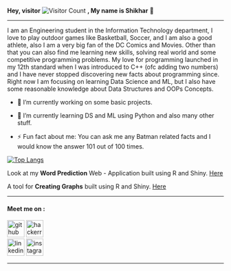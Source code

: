 **Hey, visitor** ![Visitor Count](https://profile-counter.glitch.me/shikharkrdixit/count.svg) **, My name is Shikhar** 👋


***

I am an Engineering student in the Information Technology department, I love to play outdoor games like Basketball, Soccer, and I am also a good athlete, also I am a very big fan of the DC Comics and Movies. Other than that you can also find me learning new skills, solving real world and some competitive programming problems. My love for programming launched in my 12th standard when I was introduced to C++ (ofc adding two numbers) and I have never stopped discovering new facts about programming since. Right now I am focusing on learning Data Science and ML, but I also have some reasonable knowledge about Data Structures and OOPs Concepts.






- 🔭 I’m currently working on some basic projects.

- 🌱 I’m currently learning DS and ML using Python and also many other stuff.

- ⚡ Fun fact about me: You can ask me any Batman related facts and I would know the answer 101 out of 100 times.



[![Top Langs](https://github-readme-stats.vercel.app/api/top-langs/?username=shikharkrdixit&hide=javascript,html)](https://github.com/shikharkrdixit/github-readme-stats)


Look at my **Word Prediction** Web - Application built using R and Shiny. [Here](https://shikharkrdixit.shinyapps.io/ngram_match/)



A tool for **Creating Graphs** built using R and Shiny. [Here](https://shikharkrdixit.shinyapps.io/CreatingGraphs/?_ga=2.29091516.1841408205.1617125902-1560055809.1613538410)





***

#### Meet me on :
[<img src='https://cdn.jsdelivr.net/npm/simple-icons@3.0.1/icons/github.svg' alt='github' height='40'>](https://github.com/shikharkrdixit) 
[<img src='https://cdn.jsdelivr.net/npm/simple-icons@3.0.1/icons/hackerrank.svg' alt='hackerrank' height='40'>](https://www.hackerrank.com/sdixit362)  
[<img src='https://cdn.jsdelivr.net/npm/simple-icons@3.0.1/icons/linkedin.svg' alt='linkedin' height='40'>](https://www.linkedin.com/in/shikharkrdixit/)
[<img src='https://cdn.jsdelivr.net/npm/simple-icons@3.0.1/icons/instagram.svg' alt='instagram' height='40'>](https://www.instagram.com/mr.malfaisant/)  

_______



